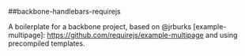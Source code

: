 ##backbone-handlebars-requirejs

A boilerplate for a backbone project, based on @jrburks [example-multipage]: https://github.com/requirejs/example-multipage and using precompiled templates.
